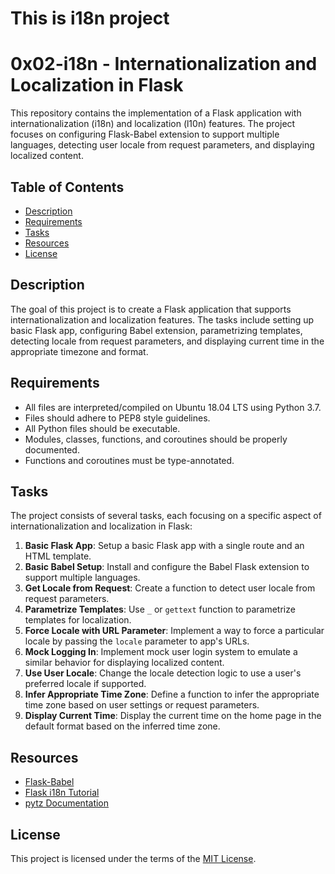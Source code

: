 # This is i18n project
# 0x02-i18n - Internationalization and Localization in Flask

This repository contains the implementation of a Flask application with internationalization (i18n) and localization (l10n) features. The project focuses on configuring Flask-Babel extension to support multiple languages, detecting user locale from request parameters, and displaying localized content.

## Table of Contents

- [Description](#description)
- [Requirements](#requirements)
- [Tasks](#tasks)
- [Resources](#resources)
- [License](#license)

## Description

The goal of this project is to create a Flask application that supports internationalization and localization features. The tasks include setting up basic Flask app, configuring Babel extension, parametrizing templates, detecting locale from request parameters, and displaying current time in the appropriate timezone and format.

## Requirements

- All files are interpreted/compiled on Ubuntu 18.04 LTS using Python 3.7.
- Files should adhere to PEP8 style guidelines.
- All Python files should be executable.
- Modules, classes, functions, and coroutines should be properly documented.
- Functions and coroutines must be type-annotated.

## Tasks

The project consists of several tasks, each focusing on a specific aspect of internationalization and localization in Flask:

1. **Basic Flask App**: Setup a basic Flask app with a single route and an HTML template.
2. **Basic Babel Setup**: Install and configure the Babel Flask extension to support multiple languages.
3. **Get Locale from Request**: Create a function to detect user locale from request parameters.
4. **Parametrize Templates**: Use `_` or `gettext` function to parametrize templates for localization.
5. **Force Locale with URL Parameter**: Implement a way to force a particular locale by passing the `locale` parameter to app's URLs.
6. **Mock Logging In**: Implement mock user login system to emulate a similar behavior for displaying localized content.
7. **Use User Locale**: Change the locale detection logic to use a user's preferred locale if supported.
8. **Infer Appropriate Time Zone**: Define a function to infer the appropriate time zone based on user settings or request parameters.
9. **Display Current Time**: Display the current time on the home page in the default format based on the inferred time zone.

## Resources

- [Flask-Babel](https://pythonhosted.org/Flask-Babel/)
- [Flask i18n Tutorial](https://blog.miguelgrinberg.com/post/the-flask-mega-tutorial-part-xiii-i18n-and-l10n)
- [pytz Documentation](https://pypi.org/project/pytz/)

## License

This project is licensed under the terms of the [MIT License](LICENSE).
